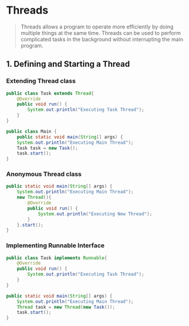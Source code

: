 ﻿# Threads
>Threads allows a program to operate more efficiently by doing multiple things at the same time.
>Threads can be used to perform complicated tasks in the background without interrupting the main program.
## 1. Defining and Starting a Thread
### Extending Thread class
```java
public class Task extends Thread{  
	@Override  
	public void run() {  
		System.out.println("Executing Task Thread");  
	}  
}
```
```java
public class Main {  
    public static void main(String[] args) {  
	System.out.println("Executing Main Thread");  
	Task task = new Task();  
	task.start();  
}  
```

### Anonymous Thread class
```java
public static void main(String[] args) {
	System.out.println("Executing Main Thread");
    new Thread(){
		@Override
        public void run() {
            System.out.println("Executing New Thread");
        }
    }.start();
}
```
### Implementing Runnable Interface
```java
public class Task implements Runnable{  
    @Override  
	public void run() {  
		System.out.println("Executing Task Thread");  
	}  
}
```
```java
public static void main(String[] args) {  
	System.out.println("Executing Main Thread");  
	Thread task = new Thread(new Task());  
	task.start();  
}
```
